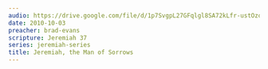 ```yaml
---
audio: https://drive.google.com/file/d/1p7SvgpL27GFqlgl8SA72kLfr-ustOzo9/view
date: 2010-10-03
preacher: brad-evans
scripture: Jeremiah 37
series: jeremiah-series
title: Jeremiah, the Man of Sorrows
---
```

